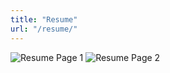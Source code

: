 ```yaml
---
title: "Resume"
url: "/resume/"
---
```


![Resume Page 1](</src/2023.10.30 - 223755.jpg>)
![Resume Page 2](</src/2023.10.30 - 223854.jpg>)
